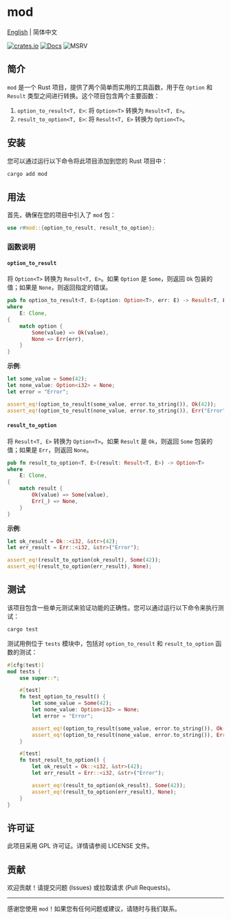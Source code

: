 # mod

[English](README-en.md) | 简体中文

[![crates.io](https://img.shields.io/crates/v/mod.svg)](https://crates.io/crates/mod)
[![Docs](https://docs.rs/mod/badge.svg)](https://docs.rs/mod)
![MSRV](https://img.shields.io/badge/rustc-1.78.0+-ab6000.svg)


## 简介

`mod` 是一个 Rust 项目，提供了两个简单而实用的工具函数，用于在 `Option` 和 `Result` 类型之间进行转换。这个项目包含两个主要函数：

1. `option_to_result<T, E>`: 将 `Option<T>` 转换为 `Result<T, E>`。
2. `result_to_option<T, E>`: 将 `Result<T, E>` 转换为 `Option<T>`。

## 安装

您可以通过运行以下命令将此项目添加到您的 Rust 项目中：

```sh
cargo add mod
```

## 用法

首先，确保在您的项目中引入了 `mod` 包：

```rust
use r#mod::{option_to_result, result_to_option};
```

### 函数说明

#### `option_to_result`

将 `Option<T>` 转换为 `Result<T, E>`。如果 `Option` 是 `Some`，则返回 `Ok` 包装的值；如果是 `None`，则返回指定的错误。

```rust
pub fn option_to_result<T, E>(option: Option<T>, err: E) -> Result<T, E>
where
    E: Clone,
{
    match option {
        Some(value) => Ok(value),
        None => Err(err),
    }
}
```

**示例**:

```rust
let some_value = Some(42);
let none_value: Option<i32> = None;
let error = "Error";

assert_eq!(option_to_result(some_value, error.to_string()), Ok(42));
assert_eq!(option_to_result(none_value, error.to_string()), Err("Error".to_string()));
```

#### `result_to_option`

将 `Result<T, E>` 转换为 `Option<T>`。如果 `Result` 是 `Ok`，则返回 `Some` 包装的值；如果是 `Err`，则返回 `None`。

```rust
pub fn result_to_option<T, E>(result: Result<T, E>) -> Option<T>
where
    E: Clone,
{
    match result {
        Ok(value) => Some(value),
        Err(_) => None,
    }
}
```

**示例**:

```rust
let ok_result = Ok::<i32, &str>(42);
let err_result = Err::<i32, &str>("Error");

assert_eq!(result_to_option(ok_result), Some(42));
assert_eq!(result_to_option(err_result), None);
```

## 测试

该项目包含一些单元测试来验证功能的正确性。您可以通过运行以下命令来执行测试：

```sh
cargo test
```

测试用例位于 `tests` 模块中，包括对 `option_to_result` 和 `result_to_option` 函数的测试：

```rust
#[cfg(test)]
mod tests {
    use super::*;

    #[test]
    fn test_option_to_result() {
        let some_value = Some(42);
        let none_value: Option<i32> = None;
        let error = "Error";

        assert_eq!(option_to_result(some_value, error.to_string()), Ok(42));
        assert_eq!(option_to_result(none_value, error.to_string()), Err("Error".to_string()));
    }

    #[test]
    fn test_result_to_option() {
        let ok_result = Ok::<i32, &str>(42);
        let err_result = Err::<i32, &str>("Error");

        assert_eq!(result_to_option(ok_result), Some(42));
        assert_eq!(result_to_option(err_result), None);
    }
}
```

## 许可证

此项目采用 GPL 许可证。详情请参阅 LICENSE 文件。

## 贡献

欢迎贡献！请提交问题 (Issues) 或拉取请求 (Pull Requests)。

---

感谢您使用 `mod`！如果您有任何问题或建议，请随时与我们联系。